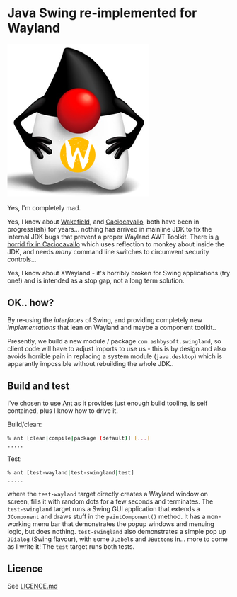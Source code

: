# Java Swing re-implemented for Wayland

![Duke sporting a Wayland logo](res/swingland-duke-wayland.png)

Yes, I'm completely mad.

Yes, I know about [Wakefield](https://wiki.openjdk.org/display/wakefield/OpenJDK+Project+Wakefield+-+Wayland+desktop+support+for+JDK+on+Linux),
and [Caciocavallo](https://github.com/CaciocavalloSilano/caciocavallo), both have been in progress(ish) for years... nothing has arrived in
mainline JDK to fix the internal JDK bugs that prevent a proper Wayland AWT Toolkit. There is
[a horrid fix in Caciocavallo](https://github.com/CaciocavalloSilano/caciocavallo/blob/master/cacio-tta/src/main/java/com/github/caciocavallosilano/cacio/ctc/junit/CacioExtension.java)
which uses reflection to monkey about inside the JDK, and needs *many* command line switches to circumvent security controls...

Yes, I know about XWayland - it's horribly broken for Swing applications (try one!) and is intended as a stop gap, not a long term solution.

## OK.. how?

By re-using the _interfaces_ of Swing, and providing completely new _implementations_ that lean on Wayland and maybe a component toolkit..

Presently, we build a new module / package `com.ashbysoft.swingland`, so client code will have to adjust imports to use us - this is by design
and also avoids horrible pain in replacing a system module (`java.desktop`) which is apparantly impossible without rebuilding the whole JDK..

## Build and test

I've chosen to use [Ant](https://ant.apache.org) as it provides just enough build tooling, is self contained, plus I know how to drive it.

Build/clean:
```bash
% ant [clean|compile|package (default)] [...]
.....
```

Test:
```bash
% ant [test-wayland|test-swingland|test]
.....
```

where the `test-wayland` target directly creates a Wayland window on screen, fills it with random dots for a few seconds and terminates.
The `test-swingland` target runs a Swing GUI application that extends a `JComponent` and draws stuff in the `paintComponent()` method.
It has a non-working menu bar that demonstrates the popup windows and menuing logic, but does nothing. `test-swingland` also demonstrates
a simple pop up `JDialog` (Swing flavour), with some `JLabel`s and `JButton`s in... more to come as I write it!
The `test` target runs both tests.

## Licence

See [LICENCE.md](LICENCE.md)
